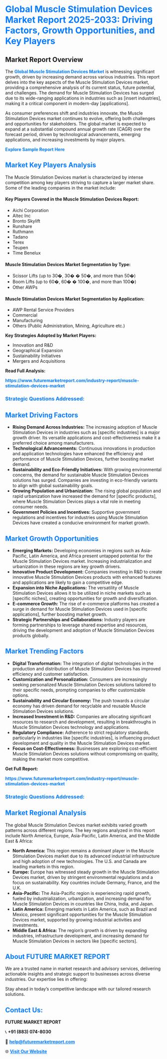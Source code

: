 <h1 style="color: #007BFF;">Global Muscle Stimulation Devices Market Report 2025-2033: Driving Factors, Growth Opportunities, and Key Players</h1>

<section id="overview">
<h2>Market Report Overview</h2>
<p>The <a href="https://www.futuremarketreport.com/industry-report/muscle-stimulation-devices-market" style="color: #007BFF; text-decoration: none;"><strong>Global Muscle Stimulation Devices Market</strong></a> is witnessing significant growth, driven by increasing demand across various industries. This report delves into the key aspects of the Muscle Stimulation Devices market, providing a comprehensive analysis of its current status, future potential, and challenges. The demand for Muscle Stimulation Devices has surged due to its wide-ranging applications in industries such as [insert industries], making it a critical component in modern-day [applications].</p>
<p>As consumer preferences shift and industries innovate, the Muscle Stimulation Devices market continues to evolve, offering both challenges and opportunities for stakeholders. The global market is expected to expand at a substantial compound annual growth rate (CAGR) over the forecast period, driven by technological advancements, emerging applications, and increasing investments by major players.</p>
</section>

<section id="overview">
<p><a href="https://www.futuremarketreport.com/request-sample/reportId=33226" style="color: #007BFF; text-decoration: none;"><strong>Explore Sample Report Here</strong></a></p>
</section>

<section id="key-players">
<h2 style="color: #007BFF;">Market Key Players Analysis</h2>
<p>The Muscle Stimulation Devices market is characterized by intense competition among key players striving to capture a larger market share. Some of the leading companies in the market include:</p>
<h4>Key Players Covered in the Muscle Stimulation Devices Report:</h4>
<ul><li>Aichi Corporation</li><li>Altec Inc</li><li>Bronto Skylift</li><li>Runshare</li><li>Ruthmann</li><li>Tadano</li><li>Terex</li><li>Teupen</li><li>Time Benelux</li></ul>
<h4>Muscle Stimulation Devices Market Segmentation by Type:</h4>
<ul><li>Scissor Lifts (up to 30�, 30� � 50�, and more than 50�)</li><li>Boom Lifts (up to 60�, 60� � 100�, and more than 100�)</li><li>Other AWPs</li></ul>

<h4>Muscle Stimulation Devices Market Segmentation by Application:</h4>
<ul><li>AWP Rental Service Providers</li><li>Commercial</li><li>Manufacturing</li><li>Others (Public Administration, Mining, Agriculture etc.)</li></ul>
<p><strong>Key Strategies Adopted by Market Players:</strong></p>
<ul>
<li>Innovation and R&D</li>
<li>Geographical Expansion</li>
<li>Sustainability Initiatives</li>
<li>Mergers and Acquisitions</li>
</ul>
</section>

<section>
<p><strong>Read Full Analysis: </strong></p><a href="https://www.futuremarketreport.com/industry-report/muscle-stimulation-devices-market" style="color: #007BFF; text-decoration: none;"><strong>https://www.futuremarketreport.com/industry-report/muscle-stimulation-devices-market</strong></a>
<h3 style="color: #007BFF;">Strategic Questions Addressed:</h3>
</section>

<section id="driving-factors">
<h2 style="color: #007BFF;">Market Driving Factors</h2>
<ul>
<li><strong>Rising Demand Across Industries:</strong> The increasing adoption of Muscle Stimulation Devices in industries such as [specific industries] is a major growth driver. Its versatile applications and cost-effectiveness make it a preferred choice among manufacturers.</li>
<li><strong>Technological Advancements:</strong> Continuous innovations in production and application technologies have enhanced the efficiency and performance of Muscle Stimulation Devices, further boosting market demand.</li>
<li><strong>Sustainability and Eco-Friendly Initiatives:</strong> With growing environmental concerns, the demand for sustainable Muscle Stimulation Devices solutions has surged. Companies are investing in eco-friendly variants to align with global sustainability goals.</li>
<li><strong>Growing Population and Urbanization:</strong> The rising global population and rapid urbanization have increased the demand for [specific products], where Muscle Stimulation Devices plays a vital role in meeting consumer needs.</li>
<li><strong>Government Policies and Incentives:</strong> Supportive government regulations and incentives for industries using Muscle Stimulation Devices have created a conducive environment for market growth.</li>
</ul>
</section>

<section id="growth-opportunities">
<h2 style="color: #007BFF;">Market Growth Opportunities</h2>
<ul>
<li><strong>Emerging Markets:</strong> Developing economies in regions such as Asia-Pacific, Latin America, and Africa present untapped potential for the Muscle Stimulation Devices market. Increasing industrialization and urbanization in these regions are key growth drivers.</li>
<li><strong>Innovative Product Development:</strong> Companies investing in R&D to create innovative Muscle Stimulation Devices products with enhanced features and applications are likely to gain a competitive edge.</li>
<li><strong>Expansion into Niche Applications:</strong> The versatility of Muscle Stimulation Devices allows it to be utilized in niche markets such as [specific niches], creating opportunities for growth and diversification.</li>
<li><strong>E-commerce Growth:</strong> The rise of e-commerce platforms has created a surge in demand for Muscle Stimulation Devices used in [specific applications], further boosting market growth.</li>
<li><strong>Strategic Partnerships and Collaborations:</strong> Industry players are forming partnerships to leverage shared expertise and resources, driving the development and adoption of Muscle Stimulation Devices products globally.</li>
</ul>
</section>

<section id="trending-factors">
<h2 style="color: #007BFF;">Market Trending Factors</h2>
<ul>
<li><strong>Digital Transformation:</strong> The integration of digital technologies in the production and distribution of Muscle Stimulation Devices has improved efficiency and customer satisfaction.</li>
<li><strong>Customization and Personalization:</strong> Consumers are increasingly seeking personalized Muscle Stimulation Devices solutions tailored to their specific needs, prompting companies to offer customizable options.</li>
<li><strong>Sustainability and Circular Economy:</strong> The push towards a circular economy has driven demand for recyclable and reusable Muscle Stimulation Devices solutions.</li>
<li><strong>Increased Investment in R&D:</strong> Companies are allocating significant resources to research and development, resulting in breakthroughs in Muscle Stimulation Devices technology and applications.</li>
<li><strong>Regulatory Compliance:</strong> Adherence to strict regulatory standards, particularly in industries like [specific industries], is influencing product development and quality in the Muscle Stimulation Devices market.</li>
<li><strong>Focus on Cost-Effectiveness:</strong> Businesses are exploring cost-efficient Muscle Stimulation Devices solutions without compromising on quality, making the market more competitive.</li>
</ul>
</section>

<section>
<p><strong>Get Full Report: </strong></p><a href="https://www.futuremarketreport.com/industry-report/muscle-stimulation-devices-market" style="color: #007BFF; text-decoration: none;"><strong>https://www.futuremarketreport.com/industry-report/muscle-stimulation-devices-market</strong></a>
<h3 style="color: #007BFF;">Strategic Questions Addressed:</h3>
</section>


<section id="regional-analysis">
<h2 style="color: #007BFF;">Market Regional Analysis</h2>
<p>The global Muscle Stimulation Devices market exhibits varied growth patterns across different regions. The key regions analyzed in this report include North America, Europe, Asia-Pacific, Latin America, and the Middle East & Africa:</p>
<ul>
<li><strong>North America:</strong> This region remains a dominant player in the Muscle Stimulation Devices market due to its advanced industrial infrastructure and high adoption of new technologies. The U.S. and Canada are leading markets in this region.</li>
<li><strong>Europe:</strong> Europe has witnessed steady growth in the Muscle Stimulation Devices market, driven by stringent environmental regulations and a focus on sustainability. Key countries include Germany, France, and the U.K.</li>
<li><strong>Asia-Pacific:</strong> The Asia-Pacific region is experiencing rapid growth, fueled by industrialization, urbanization, and increasing demand for Muscle Stimulation Devices in countries like China, India, and Japan.</li>
<li><strong>Latin America:</strong> Emerging markets in Latin America, such as Brazil and Mexico, present significant opportunities for the Muscle Stimulation Devices market, supported by growing industrial activities and investments.</li>
<li><strong>Middle East & Africa:</strong> The region’s growth is driven by expanding industries, infrastructure development, and increasing demand for Muscle Stimulation Devices in sectors like [specific sectors].</li>
</ul>
</section>

<footer>
<h2 style="color: #007BFF;">About FUTURE MARKET REPORT</h2>
<p>We are a trusted name in market research and advisory services, delivering actionable insights and strategic support to businesses across diverse industries. Our expertise lies in offering:</p>

<p>Stay ahead in today’s competitive landscape with our tailored research solutions.</p>

<h2 style="color: #007BFF;">Contact Us:</h2>
<p><strong>FUTURE MARKET REPORT</strong></p>
<p>📞 <strong>+91 (883) 074-8030</strong></p>
<p>📧 <strong><a href="mailto:help@futuremarketreport.com" style="color: #007BFF;">help@futuremarketreport.com</a></strong></p>
<p>🌐 <strong><a href="https://www.futuremarketreport.com/" style="color: #007BFF;">Visit Our Website</a></strong></p>
</footer>